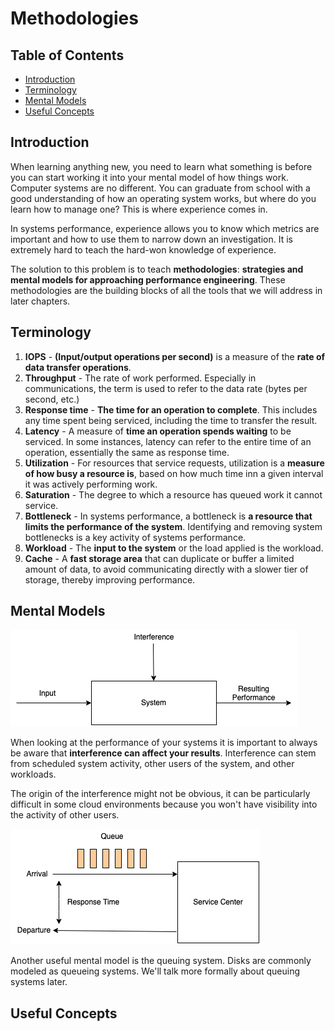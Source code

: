 # Methodologies

## Table of Contents
* [Introduction](#introduction)
* [Terminology](#terminology)
* [Mental Models](#mental-models)
* [Useful Concepts](#useful-concepts)

## Introduction

When learning anything new, you need to learn what something is before you can start working it into your mental model of how things work. Computer systems are no different. You can graduate from school with a good understanding of how an operating system works, but where do you learn how to manage one? This is where experience comes in.

In systems performance, experience allows you to know which metrics are important and how to use them to narrow down an investigation. It is extremely hard to teach the hard-won knowledge of experience.

The solution to this problem is to teach **methodologies**: **strategies and mental models for approaching performance engineering**. These methodologies are the building blocks of all the tools that we will address in later chapters.

## Terminology

1. **IOPS** - **(Input/output operations per second)** is a measure of the **rate of data transfer operations**.
2. **Throughput** - The rate of work performed. Especially in communications, the term is used to refer to the data rate (bytes per second, etc.) 
3. **Response time** - **The time for an operation to complete**. This includes any time spent being serviced, including the time to transfer the result.
4. **Latency** - A measure of **time an operation spends waiting** to be serviced. In some instances, latency can refer to the entire time of an operation, essentially the same as response time.
5. **Utilization** - For resources that service requests, utilization is a **measure of how busy a resource is**, based on how much time inn a given interval it was actively performing work.
6. **Saturation** -  The degree to which a resource has queued work it cannot service.
7. **Bottleneck** - In systems performance, a bottleneck is **a resource that limits the performance of the system**. Identifying and removing system bottlenecks is a key activity of systems performance.
8. **Workload** - The **input to the system** or the load applied is the workload.
9. **Cache** - A **fast storage area** that can duplicate or buffer a limited amount of data, to avoid communicating directly with a slower tier of storage, thereby improving performance.

## Mental Models

![](resources/2_methodologies/system_under_test.png)

When looking at the performance of your systems it is important to always be aware that **interference can affect your results**. Interference can stem from scheduled system activity, other users of the system, and other workloads.

The origin of the interference might not be obvious, it can be particularly difficult in some cloud environments because you won't have visibility into the activity of other users.

![](resources/2_methodologies/queueing.png)

Another useful mental model is the queuing system. Disks are commonly modeled as queueing systems. We'll talk more formally about queuing systems later.

## Useful Concepts